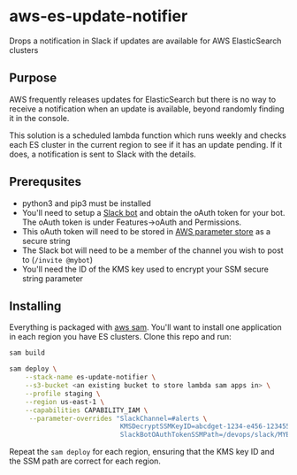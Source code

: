 # aws-es-update-notifier

Drops a notification in Slack if updates are available for AWS ElasticSearch clusters

## Purpose

AWS frequently releases updates for ElasticSearch but there is no way to receive a notification when an update is available, beyond randomly finding it in the console.

This solution is a scheduled lambda function which runs weekly and checks each ES cluster in the current region to see if it has an update pending.  If it does, a notification is sent to Slack with the details.

## Prerequsites

- python3 and pip3 must be installed
- You'll need to setup a [Slack bot](https://slack.com/intl/en-ca/help/articles/115005265703-Create-a-bot-for-your-workspace) and obtain the oAuth token for your bot.  The oAuth token is under Features->oAuth and Permissions.
- This oAuth token will need to be stored in [AWS parameter store](https://docs.aws.amazon.com/systems-manager/latest/userguide/systems-manager-parameter-store.html) as a secure string
- The Slack bot will need to be a member of the channel you wish to post to (`/invite @mybot`)
- You'll need the ID of the KMS key used to encrypt your SSM secure string parameter

## Installing

Everything is packaged with [aws sam](https://aws.amazon.com/serverless/sam/).  You'll want to install one application in each region you have ES clusters.  Clone this repo and run:

```bash
sam build

sam deploy \
    --stack-name es-update-notifier \
    --s3-bucket <an existing bucket to store lambda sam apps in> \
    --profile staging \
    --region us-east-1 \
    --capabilities CAPABILITY_IAM \
     --parameter-overrides "SlackChannel=#alerts \
                            KMSDecryptSSMKeyID=abcdget-1234-e456-123455 \
                            SlackBotOAuthTokenSSMPath=/devops/slack/MYBOT_OAUTH_TOKEN"
```

Repeat the `sam deploy` for each region, ensuring that the KMS key ID and the SSM path are correct for each region.
